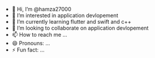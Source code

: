 - 👋 Hi, I’m @hamza27000
- 👀 I’m interested in application devlopement
- 🌱 I’m currently learning flutter and swift and c++
- 💞️ I’m looking to collaborate on application devlopement
- 📫 How to reach me ...
- 😄 Pronouns: ...
- ⚡ Fun fact: ...

<!---
hamza27000/hamza27000 is a ✨ special ✨ repository because its `README.md` (this file) appears on your GitHub profile.
You can click the Preview link to take a look at your changes.
--->

